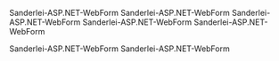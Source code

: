 
Sanderlei-ASP.NET-WebForm
Sanderlei-ASP.NET-WebForm
Sanderlei-ASP.NET-WebForm
Sanderlei-ASP.NET-WebForm
Sanderlei-ASP.NET-WebForm

Sanderlei-ASP.NET-WebForm
Sanderlei-ASP.NET-WebForm
